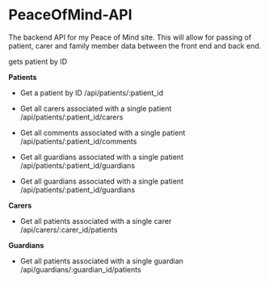 # PeaceOfMind-API

The backend API for my Peace of Mind site. This will allow for passing of patient, carer and family member data between the front end and back end.

gets patient by ID

**Patients**

- Get a patient by ID
  /api/patients/:patient_id

- Get all carers associated with a single patient
  /api/patients/:patient_id/carers

- Get all comments associated with a single patient
  /api/patients/:patient_id/comments

- Get all guardians associated with a single patient
  /api/patients/:patient_id/guardians

- Get all guardians associated with a single patient
  /api/patients/:patient_id/guardians

**Carers**

- Get all patients associated with a single carer
  /api/carers/:carer_id/patients

**Guardians**

- Get all patients associated with a single guardian
  /api/guardians/:guardian_id/patients

